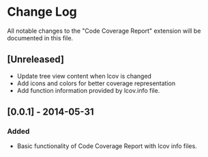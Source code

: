 # Change Log

All notable changes to the "Code Coverage Report" extension will be documented in this file.

## [Unreleased]

- Update tree view content when lcov is changed
- Add icons and colors for better coverage representation
- Add function information provided by lcov.info file.

## [0.0.1] - 2014-05-31
### Added
- Basic functionality of Code Coverage Report with lcov info files.